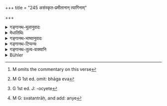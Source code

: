 +++
title = "245 असंस्कृत-प्रमीतानान् त्यागिनाम्"

+++

<details><summary>गङ्गानथ-मूलानुवादः</summary>

The remnant and that which has been scattered on the Kuśa grass form the share of those who have died without sacraments, and of those who have abandoned family ladies.—(245)
</details>

<details><summary>मेधातिथिः</summary>

[^४१८]"नास्य कार्यो ऽग्निसंस्कारः" इत्य् अत्रिवर्षा **असंस्कृतास्** तेषां **प्रमीतानाम्** । पात्रस्थम् **उच्छिष्टं दर्भेषु विकिरश्** च तेषां **भागधेयम्** । भाग एव[^४१९] भागधेयशब्देनोच्यते[^४२०] ह हि तेषां श्राद्धोपकारो नास्ति । **त्यागिनां** गुर्वादीनाम् । अथ वा **कुलयोषितां** कुलस्त्रीणाम् अदृष्टदोषाणां भार्याणां त्यक्तारः । स्वतन्त्रे[^४२१] तु **कुलयोषिताम्** इत्य् अस्मिन्न् अनूढाः कन्याः कुलयोषित इति व्याचक्षते । अत उच्छिष्टं तेभ्य उद्देष्टव्यम् । 


[^४२१]:
     M G: svatantrāḥ, and add: anye 


[^४२०]:
     G 1st ed. J: -ocyete


[^४१९]:
     M G 1st ed. omit: bhāga eva


[^४१८]:
     M omits the commentary on this verse

- न च वाच्यम् "अपवित्रम् उच्छिष्टं कथं भागधेयेन कल्पताम्" इति । वचनान् नास्त्य् अपवित्रता, सोमोच्छिष्टवत् ॥ ३.२३५ ॥
</details>

<details><summary>गङ्गानथ-भाष्यानुवादः</summary>

In connection with infants who have not completed their third year, it
is going to be said that ‘cremation shall not be performed for him;’ it
is these that are spoken of here as ‘*those who have died without
sacraments*.’

‘*The remnant*’—contained in the dishes; as also ‘*what is scattered on
the Kuśa*’ forms their ‘*share*’ The term ‘*bhāgadheya*’ is the same as
‘*bhāga*.’

This does not mean that these persons are not helped by the *śrāddha*.

^(‘)*Those who* *hare* *abandoned*’—their elders. Or, ‘those who have
abandoned the ladies of their family, without finding any fault in
them.’ According to the former explanation, the term ‘*Kulayoṣitām*’ is
to be construed by itself, and taken to mean ‘unmarried maidens.’

For the reason stated, the remnant should be offered to the persons
mentioned.

It would not be right to raise the question—“Since the remnant would be
unclean, how could it be offered as the said share?”—because, in view of
this very text, there is no uncleanliness attaching to the remnant; just
as there is none in the case of the remnant of Soma-juice (at the
Soma-sacrifices).—(245)
</details>

<details><summary>गङ्गानथ-टिप्पन्यः</summary>

This verse is quoted in *Varṣakriyākaumudī*, (p. 359), as enumerating
those entitled to the scattered food;—in *Gadādharapaddhati* (Kāla, p.
562), which explains ‘*kulayoṣitām tyāginām*’ as ‘those who abandon the
ladies of their family without cause’, and adds that the food scattered
in the dish is for those who have died without sacraments, while that on
the ground is for the slaves;—in *Śrāddhakriyākaumudī* (p. 275);—and in
*Hemādri* (Śrāddha, p. 1512), which adds the following
notes:—‘*asaṃskṛta*’ stands for those whose Upanayana has not been done,
and also the unmarried girls,—‘*tyāginaḥ*’ are
suicides,—‘*kulayoṣitām*’, those ladies to whom water-offerings have not
been made;—or ‘*kulayoṣitām tyāginām*’ may be taken together, meaning
‘those who have abandoned their wives and ladies without cause.’

‘*Tyāginām kulayoṣitām*’—‘For those who abandon their elders *and* for
unmarried maidens; or to those who have abandoned the ladies of their
family, without fault’ (Medhātithi);—‘For women who have forsaken their
families’ (Govindarāja);—‘suicides and childless women’ (Nārāyaṇa);—‘For
ascetics and...’ (Nandana).

This verse is quoted also in *Vīramitrodaya* (Āhnika, p. 376) without
any comment;—and in *Aparārka* (p. 504), which explains ‘*bhāgadheyam*’
as ‘share’; and adds that what is meant is that ‘for those persons of
his family who have died without Upanayana, and for those who have
forsaken the ladies of his family or such others as should not be
forsaken,—one should assign the food left in the dish in which the
Brāhmaṇas have eaten, as also that which has been scattered on the
grass’.
</details>

<details><summary>गङ्गानथ-तुल्य-वाक्यानि</summary>

*Viṣṇu* (81.22).—\[Reproduces Manu.\]

*Vaśiṣṭha* (11.20).—‘For those persons of one’s family who may have died
before the performance of their sacramental rites,—Manu has laid down
the share in the form of the remnants and the scatterings.’

*Laghu-Āśvalāyana* (23.90-91).—‘Having shaken the vessels, and
pronouncing the syllable *svasti*, he shall throw on each of the spots
sesamum and washed rice, and then scatter food also, for those of his
Pitṛs who may have died without, sacraments.’
</details>

<details><summary>Bühler</summary>

245	The remnant (in the dishes), and the portion scattered on Kusa grass, shall be the share of deceased (children) who received not the sacrament (of cremation) and of those who (unjustly) forsook noble wives.
</details>
